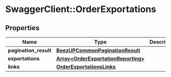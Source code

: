 # SwaggerClient::OrderExportations

## Properties
Name | Type | Description | Notes
------------ | ------------- | ------------- | -------------
**pagination_result** | [**BeezUPCommonPaginationResult**](BeezUPCommonPaginationResult.md) |  | [optional] 
**exportations** | [**Array&lt;OrderExportationReporting&gt;**](OrderExportationReporting.md) |  | 
**links** | [**OrderExportationsLinks**](OrderExportationsLinks.md) |  | 


